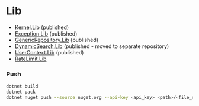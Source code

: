# Lib
- [Kernel.Lib](./Kernel.Lib/) (published)
- [Exception.Lib](./Exception.Lib/) (published)
- [GenericRepository.Lib](./GenericRepository.Lib/) (published)
- [DynamicSearch.Lib](./DynamicSearch.Lib/) (published - moved to separate repository)
- [UserContext.Lib](./UserContext.Lib/) (published)
- [RateLimit.Lib](./RateLimit.Lib/)

### Push
```sh
dotnet build
dotnet pack
dotnet nuget push --source nuget.org --api-key <api_key> <path>/<file_name>.nupkg
```
